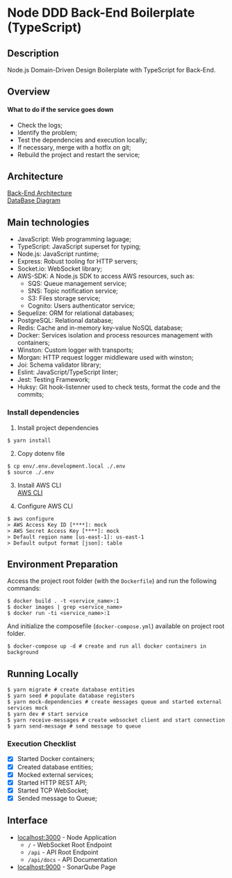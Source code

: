 # Node DDD Back-End Boilerplate (TypeScript)

## Description

Node.js Domain-Driven Design Boilerplate with TypeScript for Back-End.

## Overview

#### What to do if the service goes down

- Check the logs;
- Identify the problem;
- Test the dependencies and execution locally;
- If necessary, merge with a hotfix on git;
- Rebuild the project and restart the service;

## Architecture

[Back-End Architecture](google.com.br)  
[DataBase Diagram](https://dbdiagram.io/d/6338e5857b3d2034ff03a8c4)  

## Main technologies

- JavaScript: Web programming laguage;
- TypeScript: JavaScript superset for typing;
- Node.js: JavaScript runtime;
- Express: Robust tooling for HTTP servers;
- Socket.io: WebSocket library;
- AWS-SDK: A Node.js SDK to access AWS resources, such as:
  * SQS: Queue management service;
  * SNS: Topic notification service;
  * S3: Files storage service;
  * Cognito: Users authenticator service;
- Sequelize: ORM for relational databases;
- PostgreSQL: Relational database;
- Redis: Cache and in-memory key-value NoSQL database;
- Docker: Services isolation and process resources management with containers;
- Winston: Custom logger with transports;
- Morgan: HTTP request logger middleware used with winston;
- Joi: Schema validator library;
- Eslint: JavaScript/TypeScript linter;
- Jest: Testing Framework;
- Huksy: Git hook-listenner used to check tests, format the code and the commits;

### Install dependencies

1. Install project dependencies  
```shell
$ yarn install
```

2. Copy dotenv file  
```shell
$ cp env/.env.development.local ./.env
$ source ./.env
```
3. Install AWS CLI  
[AWS CLI](https://docs.aws.amazon.com/cli/latest/userguide/getting-started-install.html)

4. Configure AWS CLI
```shell
$ aws configure
> AWS Access Key ID [****]: mock
> AWS Secret Access Key [****]: mock
> Default region name [us-east-1]: us-east-1
> Default output format [json]: table
```

## Environment Preparation

Access the project root folder (with the `Dockerfile`) and run the following commands:

```shell
$ docker build . -t <service_name>:1
$ docker images | grep <service_name>
$ docker run -ti <service_name>:1
```

And initialize the composefile (`docker-compose.yml`) available on project root folder.

```shell
$ docker-compose up -d # create and run all docker containers in background
```

## Running Locally

```shell
$ yarn migrate # create database entities
$ yarn seed # populate database registers
$ yarn mock-dependencies # create messages queue and started external services mock
$ yarn dev # start service
$ yarn receive-messages # create websocket client and start connection
$ yarn send-message # send message to queue
```

### Execution Checklist

- [x] Started Docker containers;
- [x] Created database entities;
- [x] Mocked external services;
- [x] Started HTTP REST API;
- [x] Started TCP WebSocket;
- [x] Sended message to Queue;

## Interface

- [localhost:3000](`http://localhost:3000/`) - Node Application
  * `/` - WebSocket Root Endpoint
  * `/api` - API Root Endpoint
  * `/api/docs` - API Documentation
- [localhost:9000](`http://localhost:9000/`) - SonarQube Page

